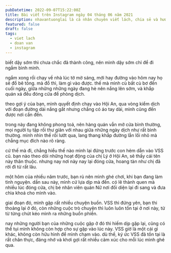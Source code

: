 ```yaml
---
pubDatetime: 2022-09-07T15:22:00Z
title: Bài viết trên Instagram ngày 04 tháng 06 năm 2021
description: nhavantuonglai là cá nhân chuyên viết lách, chia sẻ và hướng dẫn mọi người thuần thục hơn khi thực hành viết lách mỗi ngày qua những bài chia sẻ ngắn trên Instagram chính thức.
featured: false
draft: false
tags:
  - viet lach
  - doan van
  - instagram
---
```


biết dậy sớm thì chưa chắc đã thành công, nên mình dậy sớm chỉ để đi ngắm bình minh.

ngắm xong rồi chạy về nhà lúc tờ mờ sáng, mới hay đường vào hôm nay họ sẽ đổ bê tông. mà đổ thì, làm gì vào được. thế mà mình cù bất cù bơ đến cuối ngày, giữa những những ngày đang hè nên nắng lên sớm, và khắp quán xá đều đóng cửa để phòng dịch.

theo gợi ý của bạn, mình quyết định chạy vào Hội An, qua vòng kiểm dịch với đoạn đường dài nắng gắt nhưng chẳng có áo tay dài, mình cũng đến được nơi cần đến.

trong này đang không phong toả, nên hàng quán vẫn mở cửa bình thường, mọi người tụ tập rồi thư giãn với nhau giữa những ngày dịch như rất bình thường. mình nhìn thế rồi lướt qua, lang thang khắp đường lẫn lối nhỏ mà chẳng mục đích nào rõ ràng.

cứ thế mà đi, chẳng hiểu thế nào mình lại đứng trước con hẻm dẫn vào VSS cũ. bạn nào theo dõi những hoạt động của chị Lý ở Hội An, sẽ thấy cái tên này thân thuộc. nhưng nay nơi này nay lại đóng cửa, hoang tàn như chị đã rời đi từ rất lâu.

một hôm của nhiều năm trước, bạn rủ nên mình ghé chơi, khi bạn đang làm tình nguyện. dần sau này, mình cứ lựa dịp mà đến. có lẽ thành quen mà nhiều lúc đóng cửa, chị bé nhân viên quán Nữ nơi đối diện lại đi sang và đưa chìa khoá cho mình vào.

giai đoạn đó, mình gặp rất nhiều chuyện buồn. VSS thì đứng yên, bạn thi thoảng lại ở đó, còn những cuộc trò chuyện thì luôn luôn tồn tại ở nơi này, từ từ từng chút kéo mình ra những buồn phiền.

nay những người bạn của những cuộc gặp ở đó thì hiếm dịp gặp lại, cũng có thể tụi mình không còn hợp cho sự gặp vào lúc này. VSS giờ là một cái gì khác, không còn hữu hình để mình chạm vào. dù thế, ký ức VSS đã tồn tại là rất chân thực, đáng nhớ và khơi gợi rất nhiều cảm xúc cho mỗi lúc mình ghé qua.
